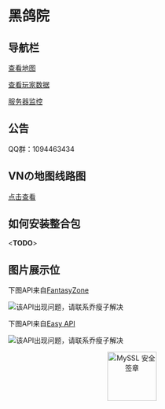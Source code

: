 #                                                  黑鸽院

## 导航栏

[查看地图](http://map.heigeyuancz.com:55556)

[查看玩家数据](http://plan.heigeyuancz.com/)

[服务器监控](https://jk.heigeyuancz.com)

## 公告

QQ群：1094463434

## VNの地图线路图

[点击查看](https://cdn.jsdelivr.net/gh/qiaoshouzi/HeiGeYuan-General-Warehouse@WEB/_img/V95.jpg)

## 如何安装整合包

&lt;**TODO**&gt;

## 图片展示位

下图API来自[FantasyZone](https://www.fantasyzone.cc/api/)

![该API出现问题，请联系乔瘦子解决](https://www.fantasyzone.cc/api/tu)

下图API来自[Easy API](https://api.imlazy.ink/)

![该API出现问题，请联系乔瘦子解决](https://api.imlazy.ink/img/)











<div title="MySSL 安全签章" id="myssl_seal" onclick="window.open('https://myssl.com/seal/detail?domain=www.heigeyuan.com','MySSL安全签章','height=800,width=470,top=0,right=0,toolbar=no,menubar=no,scrollbars=no,resizable=no,location=no,status=no')" style="text-align: center"><img src="https://sealres.myssl.com/seal/img/1x/seal.png?domain=www.heigeyuan.com" alt="MySSL 安全签章" style="width: 100px; height: auto; cursor: pointer"></div>